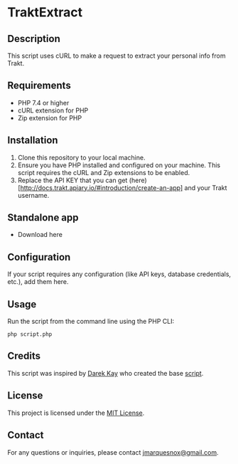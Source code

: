# TraktExtract

## Description

This script uses cURL to make a request to extract your personal info from Trakt.

## Requirements

- PHP 7.4 or higher
- cURL extension for PHP
- Zip extension for PHP

## Installation

1. Clone this repository to your local machine.
2. Ensure you have PHP installed and configured on your machine. This script requires the cURL and Zip extensions to be enabled.
3. Replace the API KEY that you can get (here)[http://docs.trakt.apiary.io/#introduction/create-an-app] and your Trakt username. 

## Standalone app

 - Download here

## Configuration

If your script requires any configuration (like API keys, database credentials, etc.), add them here.

## Usage

Run the script from the command line using the PHP CLI:

``php script.php``

## Credits
This script was inspired by [Darek Kay](https://github.com/darekkay) who created the base [script](https://gist.github.com/darekkay/ff1c5aadf31588f11078).

## License
This project is licensed under the [MIT License](LICENSE).

## Contact
For any questions or inquiries, please contact jmarquesnox@gmail.com.

